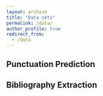 ```yaml
---
layout: archive
title: "Data sets"
permalink: /data/
author_profile: true
redirect_from:
  - /data
---
```


## Punctuation Prediction

## Bibliography Extraction
